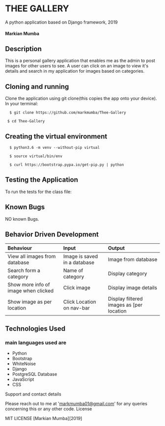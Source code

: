 # THEE GALLERY
A python application based on Django framework, 2019
#### Markian Mumba
## Description

This is a personal gallery application that enables me as the admin to post images for other users to see. A user can click on an image to view it's details and search in my application for images based on categories.
## Cloning and running
Clone the application using git clone(this copies the app onto your device). In your terminal:

  ```  $ git clone https://github.com/markmumba/Thee-Gallery```
  
  ```  $ cd Thee-Gallery ```

## Creating the virtual environment

  ```  $ python3.6 -m venv --without-pip virtual```
  
  ```  $ source virtual/bin/env```
  
  ```  $ curl https://bootstrap.pypa.io/get-pip.py | python```



## Testing the Application
To run the tests for the class file:

## Known Bugs

NO known Bugs.

## Behavior Driven Development

| Behaviour    | Input     | Output|
| :------------- | :------------- |:---------|
|   View all images from database    |     Image is saved in a database | Image from database|
|Search form a category|Name of category|Display category|
|Show more info of image when clicked |Click image|Display image details|
|Show image as per location |Click Location on nav-bar|Display filtered images as [per location|


## Technologies Used
### main languages used are

* Python
* Bootstrap
* WhiteNoise
* Django
* PostgreSQL Database
* JavaScript
* CSS

Support and contact details

Please reach out to me at 'markmumba01@gmail.com' for any queries concerning this or any other code.
License

MIT LICENSE [Markian Mumba][2019]